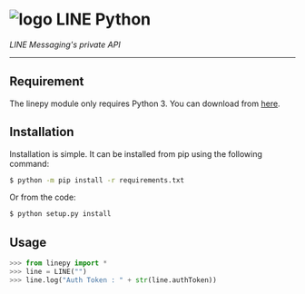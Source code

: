 # ![logo](/examples/assets/LINE-sm.png) LINE Python

*LINE Messaging's private API*

----

## Requirement

The linepy module only requires Python 3. You can download from [here](https://www.python.org/downloads/). 

## Installation

Installation is simple. It can be installed from pip using the following command:
```sh
$ python -m pip install -r requirements.txt
```
Or from the code:
```sh
$ python setup.py install
```

## Usage

```python
>>> from linepy import *
>>> line = LINE("")
>>> line.log("Auth Token : " + str(line.authToken))
```
